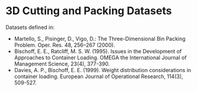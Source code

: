 # 3D Cutting and Packing Datasets

Datasets defined in:

* Martello, S., Pisinger, D., Vigo, D.: The Three-Dimensional Bin Packing Problem. Oper. Res. 48, 256–267 (2000).
* Bischoff, E. E., Ratcliff, M. S. W. (1995). Issues in the Development of Approaches to Container Loading. OMEGA the International Journal of Management Science, 23(4), 377-390.
* Davies, A. P., Bischoff, E. E. (1999). Weight distribution considerations in container loading. European Journal of Operational Research, 114(3), 509-527.